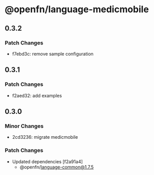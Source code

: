 # @openfn/language-medicmobile

## 0.3.2

### Patch Changes

- f7ebd3c: remove sample configuration

## 0.3.1

### Patch Changes

- f2aed32: add examples

## 0.3.0

### Minor Changes

- 2cd3236: migrate medicmobile

### Patch Changes

- Updated dependencies [f2a91a4]
  - @openfn/language-common@1.7.5
